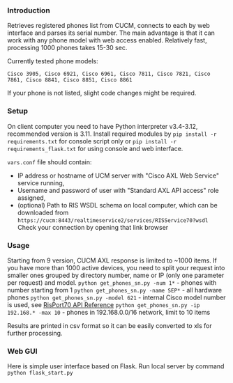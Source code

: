 ### Introduction
Retrieves registered phones list from CUCM, connects to each by web interface and parses its serial number. The main advantage is that it can work with any phone model with web access enabled. Relatively fast, processing 1000 phones takes 15-30 sec.

Currently tested phone models:
```
Cisco 3905, Cisco 6921, Cisco 6961, Cisco 7811, Cisco 7821, Cisco 7861, Cisco 8841, Cisco 8851, Cisco 8861
```
If your phone is not listed, slight code changes might be required.

### Setup
On client computer you need to have Python interpreter v3.4-3.12, recommended version is 3.11. Install required modules by `pip install -r requirements.txt` for console script only or `pip install -r requirements_flask.txt` for using console and web interface.

`vars.conf` file should contain:
- IP address or hostname of UCM server with "Cisco AXL Web Service" service running,
- Username and password of user with "Standard AXL API access" role assigned,
- (optional) Path to RIS WSDL schema on local computer, which can be downloaded from
`https://cucm:8443/realtimeservice2/services/RISService70?wsdl`
Check your connection by opening that link browser

### Usage
Starting from 9 version, CUCM AXL response is limited to ~1000 items. If you have more than 1000 active devices, you need to split your request into smaller ones grouped by directory number, name or IP (only one parameter per request) and model.
`python get_phones_sn.py -num 1*` - phones with number starting from 1
`python get_phones_sn.py -name SEP*` - all hardware phones
`python get_phones_sn.py -model 621` - internal Cisco model number is used, see [RisPort70 API Reference](https://developer.cisco.com/docs/sxml/#risport70-api-reference)
`python get_phones_sn.py -ip 192.168.* -max 10` - phones in 192.168.0.0/16 network, limit to 10 items

Results are printed in csv format so it can be easily converted to xls for further processing.

### Web GUI
Here is simple user interface based on Flask. Run local server by command `python flask_start.py`
